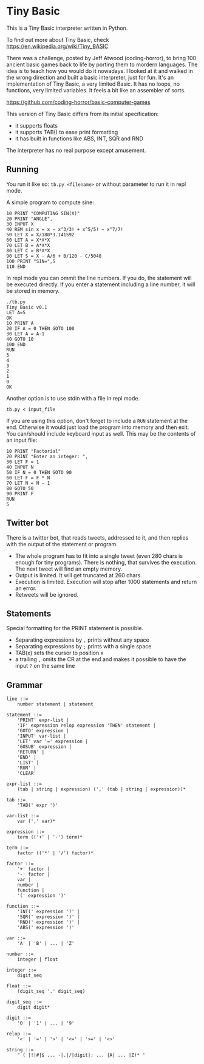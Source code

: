# Tiny Basic

This is a Tiny Basic interpreter written in Python.

To find out more about Tiny Basic, check https://en.wikipedia.org/wiki/Tiny_BASIC

There was a challenge, posted by Jeff Atwood (coding-horror), to bring 100 ancient basic games back to life by porting them to mordern languages. 
The idea is to teach how you would do it nowadays.
I looked at it and walked in the wrong direction and built a basic interpreter, just for fun. It's an implementation of Tiny Basic, a very limited Basic.
It has no loops, no functions, very limited variables. It feels a bit like an
assembler of sorts.

https://github.com/coding-horror/basic-computer-games

This version of Tiny Basic differs from its initial specification:
* it supports floats
* it supports TAB() to ease print formatting
* it has built in functions like ABS, INT, SQR and RND

The interpreter has no real purpose except amusement. 

## Running

You run it like so:
`tb.py <filename>`
or without parameter to run it in repl mode.

A simple program to compute sine:
```basic
10 PRINT "COMPUTING SIN(X)"
20 PRINT "ANGLE",
30 INPUT X
40 REM sin x = x − x^3/3! + x^5/5! − x^7/7!
50 LET X = X/180*3.141592
60 LET A = X*X*X
70 LET B = A*X*X
80 LET C = B*X*X
90 LET S = X - A/6 + B/120 - C/5040
100 PRINT "SIN=",S
110 END
```

In repl mode you can ommit the line numbers. If you do, the statement will be executed directly. If you enter a statement including a line number, it will be stored in memory.
```
./tb.py 
Tiny Basic v0.1
LET A=5
OK
10 PRINT A
20 IF A = 0 THEN GOTO 100
30 LET A = A-1
40 GOTO 10
100 END
RUN
5
4
3
2
1
0
OK
```

Another option is to use stdin with a file in repl mode.
```
tb.py < input_file
```
If you are using this option, don't forget to include a `RUN` statement at the end. Otherwise it would just load the program into memory and then exit. You can/should include keyboard input as well.
This may be the contents of an input file:
```
10 PRINT "Factorial"
20 PRINT "Enter an integer: ",
30 LET F = 1
40 INPUT N
50 IF N = 0 THEN GOTO 90
60 LET F = F * N
70 LET N = N - 1
80 GOTO 50
90 PRINT F
RUN
5
```


## Twitter bot

There is  a twitter bot, that reads tweets, addressed to it, and then replies with the output of the statement or program.

* The whole program has to fit into a single tweet (even 280 chars is enough for tiny programs). There is nothing, that survives the execution. The next tweet will find an empty memory.
* Output is limited. It will get truncated at 260 chars.
* Execution is limited. Execution will stop after 1000 statements and return an error.
* Retweets will be ignored.

## Statements

Special formatting for the PRINT statement is possible.
* Separating expressions by `,` prints without any space
* Separating expressions by `;` prints with a single space
* TAB(x) sets the cursor to position x
* a trailing `,` omits the CR at the end and makes it possible to have the 
input `?` on the same line



## Grammar
```
line ::= 
	number statement | statement
 
statement ::= 
	'PRINT' expr-list |
	'IF' expression relop expression 'THEN' statement |
	'GOTO' expression |
	'INPUT' var-list |
	'LET' var '=' expression |
	'GOSUB' expression |
	'RETURN' |
	'END' |
	'LIST' |
	'RUN' |
	'CLEAR' 

expr-list ::= 
	(tab | string | expression) (',' (tab | string | expression))*

tab ::=
	'TAB(' expr ')'
 
var-list ::= 
	var (',' var)*
 
expression ::=
	term (('+' | '-') term)*
 
term ::= 
	factor (('*' | '/') factor)*
 	
factor ::= 
	'+' factor |
	'-' factor |
	var |
	number |
	function |
	'(' expression ')'
 
function ::=
	'INT(' expression ')' |
	'SQR(' expression ')' |
	'RND(' expression ')' |
	'ABS(' expression ')'

var ::= 
	'A' | 'B' | ... | 'Z'
 
number ::= 
	integer | float

integer ::=
	digit_seq

float ::=
	(digit_seq '.' digit_seq) 

digit_seq ::=
	digit digit*

digit ::= 
	'0' | '1' | ... | '9'
 
relop ::= 
	'<' | '=' | '>' | '<=' | '>=' | '<>'

string ::= 
	" ( |!|#|$ ... -|.|/|digit|: ... |A| ... |Z)* "
```




